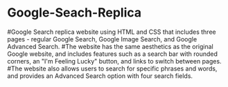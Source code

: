 # Google-Seach-Replica
#Google Search replica website using HTML and CSS that includes three pages - regular Google Search, Google Image Search, and Google Advanced Search.
#The website has the same aesthetics as the original Google website, and includes features such as a search bar with rounded corners, an "I'm Feeling Lucky" button, and links to switch between pages.
#The website also allows users to search for specific phrases and words, and provides an Advanced Search option with four search fields.

